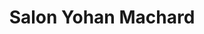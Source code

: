 ---
title: "Salon Yohan Machard"
url: /chateauneuf-sur-loire/salon-yohan-machard/
shop: coiffeur
---